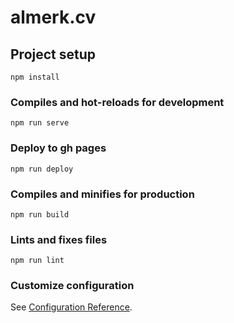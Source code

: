 # almerk.cv

## Project setup
```
npm install
```

### Compiles and hot-reloads for development
```
npm run serve
```

### Deploy to gh pages
```
npm run deploy
```

### Compiles and minifies for production
```
npm run build
```

### Lints and fixes files
```
npm run lint
```

### Customize configuration
See [Configuration Reference](https://cli.vuejs.org/config/).

